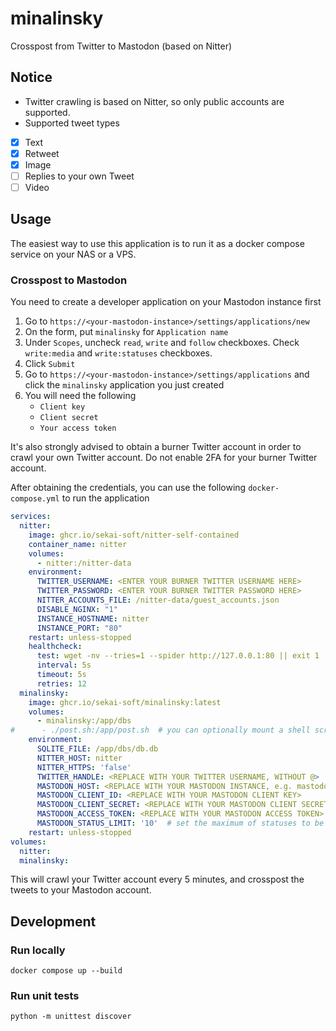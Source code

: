 # minalinsky
Crosspost from Twitter to Mastodon (based on Nitter)

## Notice
* Twitter crawling is based on Nitter, so only public accounts are supported.
* Supported tweet types
- [x] Text
- [x] Retweet
- [x] Image
- [ ] Replies to your own Tweet
- [ ] Video

## Usage
The easiest way to use this application is to run it as a docker compose service on your NAS or a VPS.

### Crosspost to Mastodon
You need to create a developer application on your Mastodon instance first

1. Go to `https://<your-mastodon-instance>/settings/applications/new`
2. On the form, put `minalinsky` for `Application name`
3. Under `Scopes`, uncheck `read`, `write` and `follow` checkboxes. Check `write:media` and `write:statuses` checkboxes.
4. Click `Submit`
5. Go to `https://<your-mastodon-instance>/settings/applications` and click the `minalinsky` application you just created
6. You will need the following
    * `Client key`
    * `Client secret`
    * `Your access token`

It's also strongly advised to obtain a burner Twitter account in order to crawl your own Twitter account. Do not enable 2FA for your burner Twitter account.

After obtaining the credentials, you can use the following `docker-compose.yml` to run the application
```yaml
services:
  nitter:
    image: ghcr.io/sekai-soft/nitter-self-contained
    container_name: nitter
    volumes:
      - nitter:/nitter-data
    environment:
      TWITTER_USERNAME: <ENTER YOUR BURNER TWITTER USERNAME HERE>
      TWITTER_PASSWORD: <ENTER YOUR BURNER TWITTER PASSWORD HERE>
      NITTER_ACCOUNTS_FILE: /nitter-data/guest_accounts.json
      DISABLE_NGINX: "1"
      INSTANCE_HOSTNAME: nitter
      INSTANCE_PORT: "80"
    restart: unless-stopped
    healthcheck:
      test: wget -nv --tries=1 --spider http://127.0.0.1:80 || exit 1
      interval: 5s
      timeout: 5s
      retries: 12
  minalinsky:
    image: ghcr.io/sekai-soft/minalinsky:latest
    volumes:
      - minalinsky:/app/dbs
#      - ./post.sh:/app/post.sh  # you can optionally mount a shell script at /app/post.sh to run after every Nitter crawl to perform tasks such as sending a heartbeat
    environment:
      SQLITE_FILE: /app/dbs/db.db
      NITTER_HOST: nitter
      NITTER_HTTPS: 'false'
      TWITTER_HANDLE: <REPLACE WITH YOUR TWITTER USERNAME, WITHOUT @>
      MASTODON_HOST: <REPLACE WITH YOUR MASTODON INSTANCE, e.g. mastodon.ktachibana.party>
      MASTODON_CLIENT_ID: <REPLACE WITH YOUR MASTODON CLIENT KEY>
      MASTODON_CLIENT_SECRET: <REPLACE WITH YOUR MASTODON CLIENT SECRET>
      MASTODON_ACCESS_TOKEN: <REPLACE WITH YOUR MASTODON ACCESS TOKEN>
      MASTODON_STATUS_LIMIT: '10'  # set the maximum of statuses to be posted at once
    restart: unless-stopped
volumes:
  nitter:
  minalinsky:
```

This will crawl your Twitter account every 5 minutes, and crosspost the tweets to your Mastodon account.

## Development

### Run locally
```shell
docker compose up --build
```

### Run unit tests
```shell
python -m unittest discover
```
